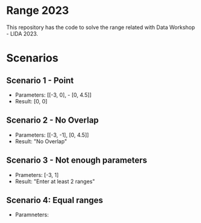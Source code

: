 # Range 2023
This repository has the code to solve the range related with Data Workshop - LIDA 2023.

# Scenarios

## Scenario 1 - Point
- Parameters: [[-3, 0], - [0, 4.5]]
- Result: [0, 0]

## Scenario 2 - No Overlap
- Parameters: [[-3, -1], [0, 4.5]]
- Result: "No Overlap"

## Scenario 3 - Not enough parameters
- Prameters: [-3, 1]
- Result: "Enter at least 2 ranges"

## Scenario 4: Equal ranges
- Paramneters: 
